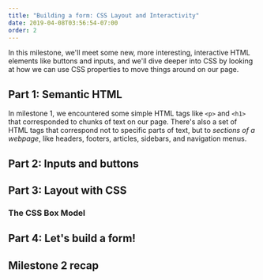 ```yaml
---
title: "Building a form: CSS Layout and Interactivity"
date: 2019-04-08T03:56:54-07:00
order: 2
---
```


In this milestone, we'll meet some new, more interesting, interactive HTML elements like buttons and inputs, and we'll dive deeper into CSS by looking at how we can use CSS properties to move things around on our page.

## Part 1: Semantic HTML

In milestone 1, we encountered some simple HTML tags like `<p>` and `<h1>` that corresponded to chunks of text on our page. There's also a set of HTML tags that correspond not to specific parts of text, but to _sections of a webpage_, like headers, footers, articles, sidebars, and navigation menus.

## Part 2: Inputs and buttons

## Part 3: Layout with CSS

### The CSS Box Model

<!-- composing selectors with parent-child hierarchies -->

## Part 4: Let's build a form!

## Milestone 2 recap
